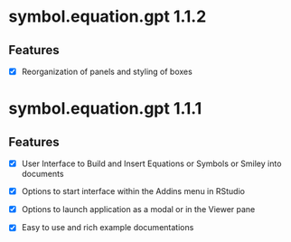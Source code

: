 # symbol.equation.gpt 1.1.2

## Features

 - [x] Reorganization of panels and styling of boxes
 
# symbol.equation.gpt 1.1.1

## Features

 - [x] User Interface to Build and Insert Equations or Symbols or Smiley into documents
 - [x] Options to start interface within the Addins menu in RStudio
 - [x] Options to launch application as a modal or in the Viewer pane
 - [x] Easy to use and rich example documentations

